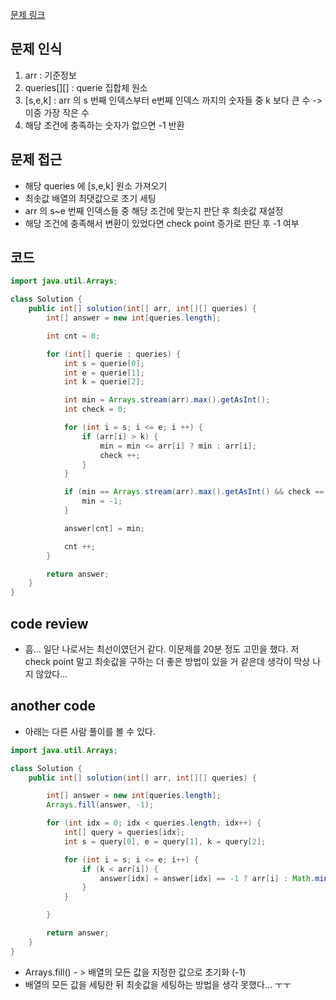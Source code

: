 [문제 링크](https://school.programmers.co.kr/learn/courses/30/lessons/181923)

## 문제 인식

1. arr : 기준정보
2. queries[][] : querie 집합체 원소
3. [s,e,k] : arr 의 s 번째 인덱스부터 e번째 인덱스 까지의 숫자들 중 k 보다 큰 수 -> 이중 가장 작은 수
4. 해당 조건에 충족하는 숫자가 없으면 -1 반환

## 문제 접근

- 해당 queries 에 [s,e,k] 원소 가져오기
- 최솟값 배열의 최댓값으로 초기 세팅
- arr 의 s~e 번째 인덱스들 중 해당 조건에 맞는지 판단 후 최솟값 재설정
- 해당 조건에 충족해서 변환이 있었다면 check point 증가로 판단 후 -1 여부

## 코드

```java
import java.util.Arrays;

class Solution {
    public int[] solution(int[] arr, int[][] queries) {
        int[] answer = new int[queries.length];

        int cnt = 0;

        for (int[] querie : queries) {
            int s = querie[0];
            int e = querie[1];
            int k = querie[2];

            int min = Arrays.stream(arr).max().getAsInt();
            int check = 0;

            for (int i = s; i <= e; i ++) {
                if (arr[i] > k) {
                    min = min <= arr[i] ? min : arr[i];
                    check ++;
                }
            }

            if (min == Arrays.stream(arr).max().getAsInt() && check == 0) {
                min = -1;
            }

            answer[cnt] = min;

            cnt ++;
        }

        return answer;
    }
}
```

## code review

- 흠... 일단 나로서는 최선이였던거 같다. 이문제를 20분 정도 고민을 했다. 저 check point 말고 최솟값을 구하는 더 좋은 방법이 있을 거 같은데 생각이 막상 나지 않았다...


## another code

- 아래는 다른 사람 풀이를 볼 수 있다.

```java
import java.util.Arrays;

class Solution {
    public int[] solution(int[] arr, int[][] queries) {

        int[] answer = new int[queries.length];
        Arrays.fill(answer, -1);

        for (int idx = 0; idx < queries.length; idx++) {
            int[] query = queries[idx];
            int s = query[0], e = query[1], k = query[2];

            for (int i = s; i <= e; i++) {
                if (k < arr[i]) {
                    answer[idx] = answer[idx] == -1 ? arr[i] : Math.min(answer[idx], arr[i]);
                }
            }

        }

        return answer;
    }
}
```

- Arrays.fill() - > 배열의 모든 값을 지정한 값으로 초기화 (-1)
- 배열의 모든 값을 세팅한 뒤 최솟값을 세팅하는 방법을 생각 못했다... ㅜㅜ